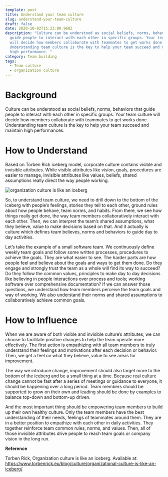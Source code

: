 ```yaml
---
template: post
title: Understand your team culture
slug: understand-your-team-culture
draft: false
date: 2020-10-02T15:23:00.968Z
description: "Culture can be understood as social beliefs, norms, behaviors that
  guide people to interact with each other in specific groups. Your team culture
  will decide how members collaborate with teammates to get works done.
  Understanding team culture is the key to help your team succeed and maintain
  high performance. "
category: Team building
tags:
  - Team culture
  - organization culture
---
```

# **Background**

Culture can be understood as social beliefs, norms, behaviors that guide people to interact with each other in specific groups. Your team culture will decide how members collaborate with teammates to get works done. Understanding team culture is the key to help your team succeed and maintain high performances. 

# How to Understand

Based on Torben Rick iceberg model, corporate culture contains visible and invisible attributes. While visible attributes like vision, goals, procedures are easier to manage, invisible attributes like values, beliefs, shared assumptions really direct the way people working.

![organization culture is like an iceberg](/media/iceberg.png "organization culture is like an iceberg")

So, to understand team culture, we need to drill down to the bottom of the iceberg with people’s feelings, stories they tell to each other, ground rules about how people behave, team norms, and habits. From there, we see how things really get done, the way team members collaboratively interact with each other. Then, we can interpret the team’s shared assumptions, what they believe, value to make decisions based on that. And it actually is culture which defines team believes, norms and behaviors to guide day to day activities. 

Let’s take the example of a small software team. We continuously define weekly team goals and follow some written processes, procedures to achieve the goals. They are what easier to see. The harder parts are how people feel and believe about the goals and ways to get them done. Do they engage and strongly trust the team as a whole will find its way to succeed? Do they follow the common values, principles to make day to day decisions like believing in people interactions over process and tools; working software over comprehensive documentation? If we can answer those questions, we understand how team members perceive the team goals and way of working. We also understand their norms and shared assumptions to collaboratively achieve common goals.

# How to Influence

When we are aware of both visible and invisible culture’s attributes, we can choose to facilitate positive changes to help the team operate more effectively. The first action is empathizing with all team members to truly understand their feelings and motivations after each decision or behavior. Then, we get a feel on what they believe, value to see areas for improvement. 

The way we introduce change, improvement should also target more to the bottom of the iceberg and be a small thing at a time. Because real culture change cannot be fast after a series of meetings or guidance to everyone, it should be happening over a long period. Team members should be supported to grow on their own and leading should be done by examples to balance top-down and bottom-up driven.

And the most important thing should be empowering team members to build up their own healthy culture. Only the team members have the best understanding of their needs, feelings of teammates around them. They are in a better position to empathize with each other in daily activities. They together reinforce team common rules, norms, and values. Then, all of those invisible attributes drive people to reach team goals or company vision in the long run.

**Reference**

Torben Rick, Organization culture is like an iceberg. Available at: <https://www.torbenrick.eu/blog/culture/organizational-culture-is-like-an-iceberg/>